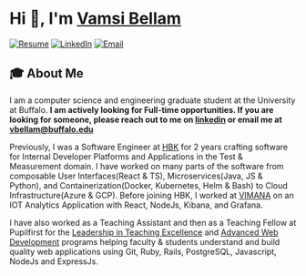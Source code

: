 # Hi 👋, I'm [Vamsi Bellam](https://vamsibellam.com/)

[![Resume](https://img.shields.io/badge/Resume-vamsibellam-blue)](https://vamsibellam.com/resume.pdf)
[![LinkedIn](https://img.shields.io/badge/LinkedIn-Vamsi_Bellam-blue)](https://www.linkedin.com/in/vamsibellam/)
[![Email](https://img.shields.io/badge/Email-vbellam%40buffalo.edu-red)](mailto:vbellam@buffalo.edu)

## 🎓 About Me

I am a computer science and engineering graduate student at the University at Buffalo. **I am actively looking for Full-time opportunities. If you are looking for someone, please reach out to me on [linkedin](https://www.linkedin.com/in/vamsibellam/) or email me at vbellam@buffalo.edu**

Previously, I was a Software Engineer at [HBK](https://www.hbkworld.com/en) for 2 years crafting software for Internal Developer Platforms and Applications in the Test & Measurement domain. I have worked on many parts of the software from composable User Interfaces(React & TS), Microservices(Java, JS & Python), and Containerization(Docker, Kubernetes, Helm & Bash) to Cloud Infrastructure(Azure & GCP). Before joining HBK, I worked at [VIMANA](https://govimana.com/) on an IOT Analytics Application with React, NodeJs, Kibana, and Grafana.

I have also worked as a Teaching Assistant and then as a Teaching Fellow at Pupilfirst for the [Leadership in Teaching Excellence](https://lite.pupilfirst.org/) and [Advanced Web Development](https://wd.pupilfirst.org/) programs helping faculty & students understand and build quality web applications using Git, Ruby, Rails, PostgreSQL, Javascript, NodeJs and ExpressJs.

